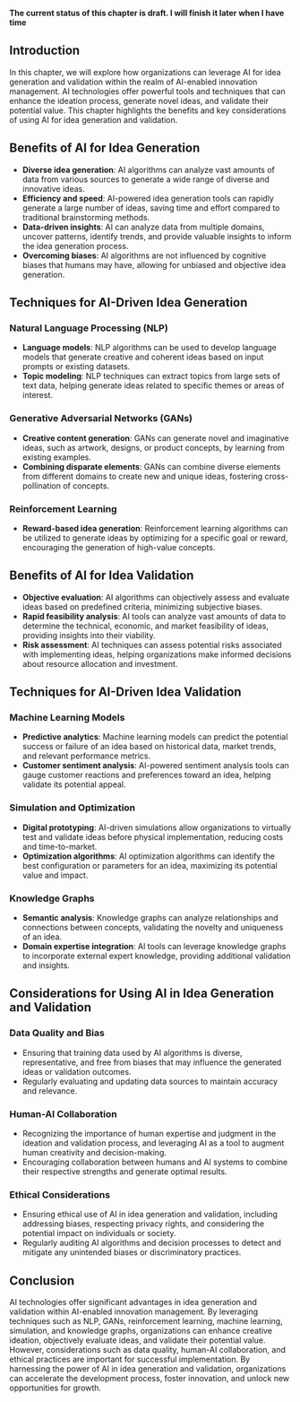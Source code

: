 **The current status of this chapter is draft. I will finish it later when I have time**

Introduction
------------

In this chapter, we will explore how organizations can leverage AI for idea generation and validation within the realm of AI-enabled innovation management. AI technologies offer powerful tools and techniques that can enhance the ideation process, generate novel ideas, and validate their potential value. This chapter highlights the benefits and key considerations of using AI for idea generation and validation.

Benefits of AI for Idea Generation
----------------------------------

* **Diverse idea generation**: AI algorithms can analyze vast amounts of data from various sources to generate a wide range of diverse and innovative ideas.
* **Efficiency and speed**: AI-powered idea generation tools can rapidly generate a large number of ideas, saving time and effort compared to traditional brainstorming methods.
* **Data-driven insights**: AI can analyze data from multiple domains, uncover patterns, identify trends, and provide valuable insights to inform the idea generation process.
* **Overcoming biases**: AI algorithms are not influenced by cognitive biases that humans may have, allowing for unbiased and objective idea generation.

Techniques for AI-Driven Idea Generation
----------------------------------------

### Natural Language Processing (NLP)

* **Language models**: NLP algorithms can be used to develop language models that generate creative and coherent ideas based on input prompts or existing datasets.
* **Topic modeling**: NLP techniques can extract topics from large sets of text data, helping generate ideas related to specific themes or areas of interest.

### Generative Adversarial Networks (GANs)

* **Creative content generation**: GANs can generate novel and imaginative ideas, such as artwork, designs, or product concepts, by learning from existing examples.
* **Combining disparate elements**: GANs can combine diverse elements from different domains to create new and unique ideas, fostering cross-pollination of concepts.

### Reinforcement Learning

* **Reward-based idea generation**: Reinforcement learning algorithms can be utilized to generate ideas by optimizing for a specific goal or reward, encouraging the generation of high-value concepts.

Benefits of AI for Idea Validation
----------------------------------

* **Objective evaluation**: AI algorithms can objectively assess and evaluate ideas based on predefined criteria, minimizing subjective biases.
* **Rapid feasibility analysis**: AI tools can analyze vast amounts of data to determine the technical, economic, and market feasibility of ideas, providing insights into their viability.
* **Risk assessment**: AI techniques can assess potential risks associated with implementing ideas, helping organizations make informed decisions about resource allocation and investment.

Techniques for AI-Driven Idea Validation
----------------------------------------

### Machine Learning Models

* **Predictive analytics**: Machine learning models can predict the potential success or failure of an idea based on historical data, market trends, and relevant performance metrics.
* **Customer sentiment analysis**: AI-powered sentiment analysis tools can gauge customer reactions and preferences toward an idea, helping validate its potential appeal.

### Simulation and Optimization

* **Digital prototyping**: AI-driven simulations allow organizations to virtually test and validate ideas before physical implementation, reducing costs and time-to-market.
* **Optimization algorithms**: AI optimization algorithms can identify the best configuration or parameters for an idea, maximizing its potential value and impact.

### Knowledge Graphs

* **Semantic analysis**: Knowledge graphs can analyze relationships and connections between concepts, validating the novelty and uniqueness of an idea.
* **Domain expertise integration**: AI tools can leverage knowledge graphs to incorporate external expert knowledge, providing additional validation and insights.

Considerations for Using AI in Idea Generation and Validation
-------------------------------------------------------------

### Data Quality and Bias

* Ensuring that training data used by AI algorithms is diverse, representative, and free from biases that may influence the generated ideas or validation outcomes.
* Regularly evaluating and updating data sources to maintain accuracy and relevance.

### Human-AI Collaboration

* Recognizing the importance of human expertise and judgment in the ideation and validation process, and leveraging AI as a tool to augment human creativity and decision-making.
* Encouraging collaboration between humans and AI systems to combine their respective strengths and generate optimal results.

### Ethical Considerations

* Ensuring ethical use of AI in idea generation and validation, including addressing biases, respecting privacy rights, and considering the potential impact on individuals or society.
* Regularly auditing AI algorithms and decision processes to detect and mitigate any unintended biases or discriminatory practices.

Conclusion
----------

AI technologies offer significant advantages in idea generation and validation within AI-enabled innovation management. By leveraging techniques such as NLP, GANs, reinforcement learning, machine learning, simulation, and knowledge graphs, organizations can enhance creative ideation, objectively evaluate ideas, and validate their potential value. However, considerations such as data quality, human-AI collaboration, and ethical practices are important for successful implementation. By harnessing the power of AI in idea generation and validation, organizations can accelerate the development process, foster innovation, and unlock new opportunities for growth.

